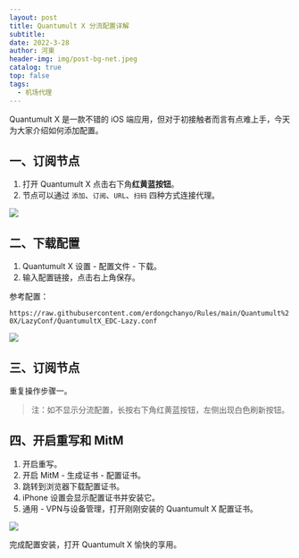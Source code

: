 ```yaml
---
layout: post
title: Quantumult X 分流配置详解
subtitle: 
date: 2022-3-28
author: 河東
header-img: img/post-bg-net.jpeg
catalog: true
top: false
tags:
  - 机场代理
---
```


Quantumult X 是一款不错的 iOS 端应用，但对于初接触者而言有点难上手，今天为大家介绍如何添加配置。

## 一、订阅节点

1. 打开 Quantumult X 点击右下角**红黄蓝按钮**。
2. 节点可以通过 `添加`、`订阅`、`URL`、`扫码` 四种方式连接代理。

![](https://i.imgur.com/c3LSmpn.jpg)

## 二、下载配置

1. Quantumult X 设置 - 配置文件 - 下载。
2. 输入配置链接，点击右上角保存。

参考配置：

`https://raw.githubusercontent.com/erdongchanyo/Rules/main/Quantumult%20X/LazyConf/QuantumultX_EDC-Lazy.conf`

![](https://i.imgur.com/nVgQrt2.jpg)


## 三、订阅节点

重复操作步骤一。

> 注：如不显示分流配置，长按右下角红黄蓝按钮，左侧出现白色刷新按钮。



## 四、开启重写和 MitM

1. 开启重写。
2. 开启 MitM - 生成证书 - 配置证书。
3. 跳转到浏览器下载配置证书。
4. iPhone 设置会显示配置证书并安装它。
5. 通用 - VPN与设备管理，打开刚刚安装的 Quantumult X 配置证书。

![](https://i.imgur.com/qaIXaJq.jpg)

完成配置安装，打开 Quantumult X 愉快的享用。
